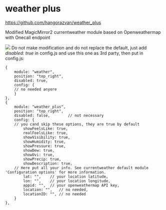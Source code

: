 # weather plus

https://github.com/hangorazvan/weather_plus

Modified MagicMirror2 currentweather module based on Openweathermap with Onecall endpoint

<img src=https://github.com/hangorazvan/weather_plus/blob/master/preview.png>
Do not make modification and do not replace the default, just add <i>disabled: true</i> in config.js and use this one as 3rd party, then put in config.js:

	{
		module: "weather", 
		position: "top_right",
		disabled: true,
		config: {
		// no needed anyore
		}
	}, 
	{
		module: "weather_plus",
		position: "top_right",
		disabled: false,        // not necessary
		config: {
		// you cand skip these options, they are true by default
			showFeelsLike: true,
			realFeelsLike: true,
			showVisibility: true,
			showHumidity: true,
			showPressure: true,
			showDew: true,
			showUvi: true,
			showPrecip: true,
			showDescription: true,
		// Here put all your info. See currentweather default module 'Configuration options' for more information.
			lat: "",	// your location latitude,
			lon: "",	// your location longitude,
			appid: "",	// your openweathermap API key,
			location: "", 	// no needed,
			locationID: "",	// no needed
		}
	},